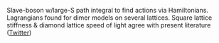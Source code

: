 
Slave-boson w/large-S path integral to find actions via Hamiltonians. Lagrangians found for dimer models on several lattices. Square lattice stiffness & diamond lattice speed of light agree with present literature ([Twitter](https://twitter.com/JoshuahHeath/status/1123601661392453633))
